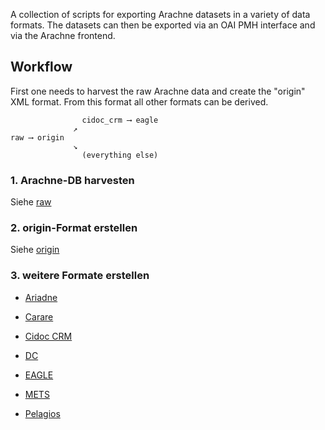 A collection of scripts for exporting Arachne datasets in a variety of data formats. The datasets can then be exported via an OAI PMH interface and via the Arachne frontend. 

## Workflow

First one needs to harvest the raw Arachne data and create the "origin" XML format. From this format all other formats can be derived. 

```
                cidoc_crm ⟶ eagle
              ↗︎
raw ⟶ origin
              ↘︎
                (everything else)
```

### 1. Arachne-DB harvesten

Siehe [raw](docs/raw.md)

### 2. origin-Format erstellen

Siehe [origin](docs/origin.md)


### 3. weitere Formate erstellen

* [Ariadne](docs/ariadne.md)

* [Carare](docs/carare.md)

* [Cidoc CRM](docs/cidoc_crm.md)

* [DC](docs/dc.md)

* [EAGLE](docs/eagle.md)

* [METS](docs/mets.md)

* [Pelagios](docs/pelagios.md)
